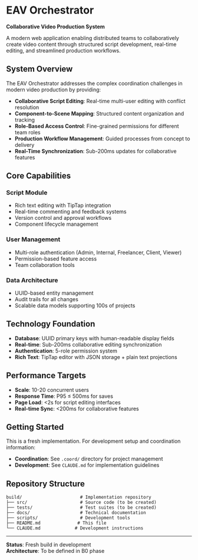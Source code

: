 # EAV Orchestrator

**Collaborative Video Production System**

A modern web application enabling distributed teams to collaboratively create video content through structured script development, real-time editing, and streamlined production workflows.

## System Overview

The EAV Orchestrator addresses the complex coordination challenges in modern video production by providing:

- **Collaborative Script Editing**: Real-time multi-user editing with conflict resolution
- **Component-to-Scene Mapping**: Structured content organization and tracking
- **Role-Based Access Control**: Fine-grained permissions for different team roles
- **Production Workflow Management**: Guided processes from concept to delivery
- **Real-Time Synchronization**: Sub-200ms updates for collaborative features

## Core Capabilities

### Script Module
- Rich text editing with TipTap integration
- Real-time commenting and feedback systems
- Version control and approval workflows
- Component lifecycle management

### User Management
- Multi-role authentication (Admin, Internal, Freelancer, Client, Viewer)
- Permission-based feature access
- Team collaboration tools

### Data Architecture
- UUID-based entity management
- Audit trails for all changes
- Scalable data models supporting 100s of projects

## Technology Foundation

- **Database**: UUID primary keys with human-readable display fields
- **Real-time**: Sub-200ms collaborative editing synchronization
- **Authentication**: 5-role permission system
- **Rich Text**: TipTap editor with JSON storage + plain text projections

## Performance Targets

- **Scale**: 10-20 concurrent users
- **Response Time**: P95 ≤ 500ms for saves
- **Page Load**: <2s for script editing interfaces
- **Real-time Sync**: <200ms for collaborative features

## Getting Started

This is a fresh implementation. For development setup and coordination information:

- **Coordination**: See `.coord/` directory for project management
- **Development**: See `CLAUDE.md` for implementation guidelines

## Repository Structure

```
build/                      # Implementation repository
├── src/                    # Source code (to be created)
├── tests/                  # Test suites (to be created)
├── docs/                   # Technical documentation
├── scripts/                # Development tools
├── README.md              # This file
└── CLAUDE.md             # Development instructions
```

---

**Status**: Fresh build in development  
**Architecture**: To be defined in B0 phase